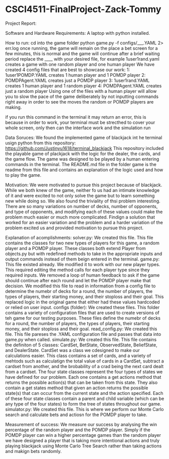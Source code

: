 # CSCI4511-FinalProject-Zack-Tommy

Project Report:

Software and Hardware Requirements:
 A laptop with python installed.

How to run:
  cd into the game folder
  python game.py -f configs/___.YAML 2> err.log
    once running, the game will remain on the place a bet screen for a few minutes, this is normal and the game will continue after a brief waiting period 
  replace the ____ with your desired file, for example 1user1rand.yaml creates a game with one random player and one human player
  We have created 4 config files that are best to showcase our work:
    1: 1user1POMDP.YAML creates 1 human player and 1 POMDP player
    2: POMDPAgent.YAML creates just a POMDP player
    3: 1user1rand.YAML creates 1 human player and 1 random player
    4: POMDPAgent.YAML creates just a random player
  Using one of the files with a human player will allow you to slow the pace of the game deliberately by not inputting commands right away in order to see the moves the random or POMDP players are making.

  if you run this command in the terminal it may return an error, this is because in order to work, your terminal must be strecthed to cover your whole screen, only then can the interface work and the simulation run


Data Soruces:
 We found the implemented game of blackjack int he terminal usign python from this repository: https://github.com/Justinyu1618/terminal_blackjack
 This repository included the playable game of plackjack with the logic for the dealer, the cards, and the game flow. The game was designed to be played by a human entering commands in the terminal. The README.md file in the folder game is the readme from this file and contains an explanation of the logic used and how to play the game.

Motivation:
 We were motivated to pursue this project because of blackjack. While we both knew of the game, neither fo us had an intimate knowledge of it and were excited to not only solve the game but to learn something new while doing so. We also found the triviality of thsi problem interesting. There are so many variations on number of decks, number of opponents, and type of opponents, and modifying each of these values could make the problem much easier or much more complicated. Findign a solution that worked for an easier variation and the problem and a harder variation of the problem excited us and provided motivation to pursue this project. 

Explanation of acomplishments:
 solver.py:
  We created this file. This file contains the classes for two new types of players for this game, a random player and a POMDP player. These classes both extend Player from objects.py but with redefined methods to take in the appropriate inputs and output commands instead of them beign entered in the terminal.
 game.py:
  This file existed already. We modified it to work with our new player types. This required editing the method calls for each player type since they required inputs. We removed a loop of human feedback to ask if the game should continue after each round and let the POMDP player make that decision. We modified this file to read in information from a config file to determine the numebr of decks for a round, the number of players, the types of players, their starting money, and their stoploss and their goal. This replaced logic in the original game that either had these values hardcoded or relied on user input. 
configs (folder):
 We created these files. This folder contains a variety of configuration files that are used to create versions of teh game for our testing purposes. These files define the numebr of decks for a round, the number of players, the types of players, their starting money, and their stoploss and their goal.
read_config.py:
 We created this file. This file pareses the .YAML configuration file and passes that data into game.py when called. 
simulate.py:
 We created this file. This file contains the definiton of 5 classes: CardSet, BetState, ObservedState, BeliefState, and DealerState. CardSet was a class we cdesigned to make our calculations easier. This class contains a set of cards, and a variety of mehtods such as calculatign the total value of cards in a CardSet, subtract a cardset from another, and the brobability of a crad being the next card dealt from a cardset. The four state classes represent the four types of states we have defined for our problem. Each one contains a get actions method that returns the possible action(s) that can be taken from this state. They also contain a get states method that given an action returns the possible state(s) that can occur from the current state and the action specified. Each of these four state classes contain a parent and child variable (which can be any type of the four states) to form the tree of states throughout our game.
simulator.py:
 We created this file. This is where we perform our Monte Carlo search and calculate bets and actiosn for the POMDP player to take.   

Measurement of success:
 We measure our success by analysing the win percentage of the random player and the POMDP player. Simply if the POMDP player can win a higher percentage games than the random player we have designed a player that is taking more intentional actions and truly playing blackjack using Monte Carlo Tree Search rather than taking actions and makign bets randomly. 